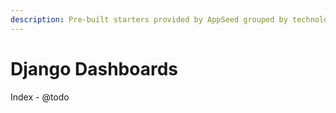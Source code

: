 ```yaml
---
description: Pre-built starters provided by AppSeed grouped by technologies.
---
```


# Django Dashboards

Index - @todo
